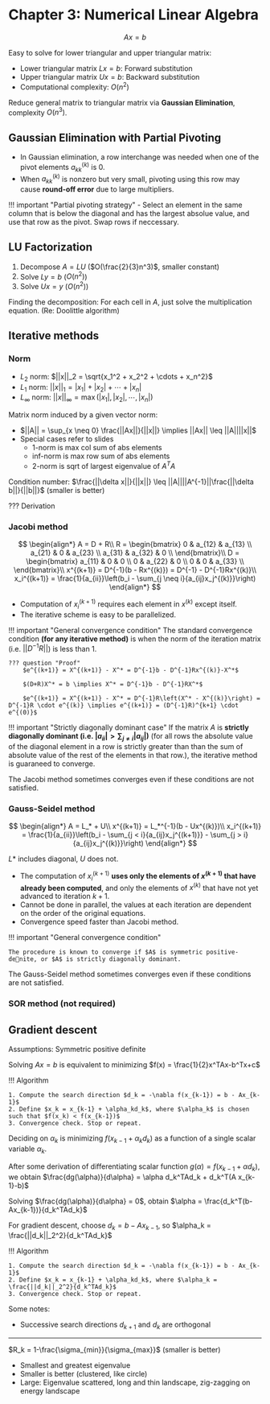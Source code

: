 # Chapter 3: Numerical Linear Algebra

$$
Ax = b
$$

Easy to solve for lower triangular and upper triangular matrix:

- Lower triangular matrix $Lx = b$: Forward substitution
- Upper triangular matrix $Ux = b$: Backward substitution
- Computational complexity: $O(n^2)$

Reduce general matrix to triangular matrix via **Gaussian Elimination**, complexity $O(n^3)$.

## Gaussian Elimination with Partial Pivoting

- In Gaussian elimination, a row interchange was needed when one of the pivot elements $a^{(k)}_{kk}$ is $0$. 
- When $a^{(k)}_{kk}$ is nonzero but very small, pivoting using this row may cause **round-off error** due to large multipliers.

!!! important "Partial pivoting strategy"
    - Select an element in the same column that is below the diagonal and has the largest absolue value, and use that row as the pivot. Swap rows if neccessary.

## LU Factorization

1. Decompose $A = LU$ ($O(\frac{2}{3}n^3)$, smaller constant)
2. Solve $Ly = b$ ($O(n^2)$)
3. Solve $Ux = y$ ($O(n^2)$)

Finding the decomposition: For each cell in $A$, just solve the multiplication equation. (Re: Doolittle algorithm)

## Iterative methods

### Norm

- $L_2$ norm: $||x||_2 = \sqrt{x_1^2 + x_2^2 + \cdots + x_n^2}$
- $L_1$ norm: $||x||_1 = |x_1| + |x_2| + \cdots + |x_n|$
- $L_\infty$ norm: $||x||_\infty = \max{(|x_1|, |x_2|, \cdots, |x_n|)}$

Matrix norm induced by a given vector norm:

- $||A|| = \sup_{x \neq 0} \frac{||Ax||}{||x||} \implies ||Ax|| \leq ||A||||x||$
- Special cases refer to slides
    - 1-norm is max col sum of abs elements
    - inf-norm is max row sum of abs elements
    - 2-norm is sqrt of largest eigenvalue of $A^TA$

Condition number: $\frac{||\delta x||}{||x||} \leq ||A||||A^{-1}||\frac{||\delta b||}{||b||}$ (smaller is better)

??? Derivation

### Jacobi method

$$
\begin{align*}
A = D + R\\
R = \begin{bmatrix}
0 & a_{12} & a_{13} \\
a_{21} & 0 & a_{23} \\
a_{31} & a_{32} & 0 \\
\end{bmatrix}\\
D = \begin{bmatrix}
a_{11} & 0 & 0 \\
0 & a_{22} & 0 \\
0 & 0 & a_{33} \\
\end{bmatrix}\\
x^{(k+1)} = D^{-1}(b - Rx^{(k)}) = D^{-1} - D^{-1}Rx^{(k)}\\
x_i^{(k+1)} = \frac{1}{a_{ii}}\left(b_i - \sum_{j \neq i}{a_{ij}x_j^{(k)}}\right)
\end{align*}
$$

- Computation of $x_i^{(k+1)}$ requires each element in $x^{(k)}$ except itself.
- The iterative scheme is easy to be parallelized.

!!! important "General convergence condition"
    The standard convergence condition **(for any iterative method)** is when the norm of the iteration matrix (i.e. $||D^{-1}R||$) is less than $1$.

    ??? question "Proof"
        $e^{(k+1)} = X^{(k+1)} - X^* = D^{-1}b - D^{-1}Rx^{(k)}-X^*$

        $(D+R)X^* = b \implies X^* = D^{-1}b - D^{-1}RX^*$

        $e^{(k+1)} = X^{(k+1)} - X^* = D^{-1}R\left(X^* - X^{(k)}\right) = D^{-1}R \cdot e^{(k)} \implies e^{(k+1)} = (D^{-1}R)^{k+1} \cdot e^{(0)}$

!!! important "Strictly diagonally dominant case"
    If the matrix $A$ is **strictly diagonally dominant (i.e. $|a_{ii}| > \sum_{j \neq i}|a_{ij}|)$** (for all rows the absolute value of the diagonal element in a row is strictly greater than than the sum of absolute value of the rest of the elements in that row.), the iterative method is guaraneed to converge.

The Jacobi method sometimes converges even if these conditions are not satisfied.

### Gauss-Seidel method

$$
\begin{align*}
A = L_* + U\\
x^{(k+1)} = L_*^{-1}(b - Ux^{(k)})\\
x_i^{(k+1)} = \frac{1}{a_{ii}}\left(b_i - \sum_{j < i}{a_{ij}x_j^{(k+1)}} - \sum_{j > i}{a_{ij}x_j^{(k)}}\right)
\end{align*}
$$

$L*$ includes diagonal, $U$ does not.

- The computation of $x_i^{(k+1)}$ **uses only the elements of $x^{(k+1)}$ that have already been computed**, and only the elements of $x^{(k)}$ that have not yet advanced to iteration $k+1$.
- Cannot be done in parallel, the values at each iteration are dependent on the order of the original equations.
- Convergence speed faster than Jacobi method.

!!! important "General convergence condition"

    The procedure is known to converge if $A$ is symmetric positive-denite, or $A$ is strictly diagonally dominant.

The Gauss-Seidel method sometimes converges even if these conditions are not satisfied.

### SOR method (not required)

## Gradient descent

Assumptions: Symmetric positive definite

Solving $Ax = b$ is equivalent to minimizing $f(x) = \frac{1}{2}x^TAx-b^Tx+c$

!!! Algorithm

    1. Compute the search direction $d_k = -\nabla f(x_{k-1}) = b - Ax_{k-1}$
    2. Define $x_k = x_{k-1} + \alpha_kd_k$, where $\alpha_k$ is chosen such that $f(x_k) < f(x_{k-1})$
    3. Convergence check. Stop or repeat.

Deciding on $\alpha_k$ is minimizing $f(x_{k-1} + \alpha_kd_k)$ as a function of a single scalar variable $\alpha_k$.

After some derivation of differentiating scalar function $g(\alpha) = f(x_{k-1} + \alpha d_k)$, we obtain $\frac{dg(\alpha)}{d\alpha} = \alpha d_k^TAd_k + d_k^T(A x_{k-1}-b)$

Solving $\frac{dg(\alpha)}{d\alpha} = 0$, obtain $\alpha = \frac{d_k^T(b-Ax_{k-1})}{d_k^TAd_k}$

For gradient descent, choose $d_k = b - Ax_{k-1}$, so $\alpha_k = \frac{||d_k||_2^2}{d_k^TAd_k}$

!!! Algorithm

    1. Compute the search direction $d_k = -\nabla f(x_{k-1}) = b - Ax_{k-1}$
    2. Define $x_k = x_{k-1} + \alpha_kd_k$, where $\alpha_k = \frac{||d_k||_2^2}{d_k^TAd_k}$
    3. Convergence check. Stop or repeat.

Some notes:

- Successive search directions $d_{k+1}$ and $d_{k}$ are orthogonal

---

$R_k = 1-\frac{\sigma_{min}}{\sigma_{max}}$ (smaller is better)

- Smallest and greatest eigenvalue
- Smaller is better (clustered, like circle)
- Large: Eigenvalue scattered, long and thin landscape, zig-zagging on energy landscape